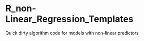 # R_non-Linear_Regression_Templates
Quick dirty algorithm code for models with non-linear predictors
